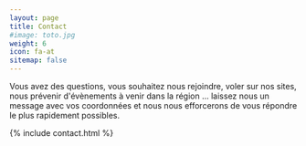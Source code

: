 ```yaml
---
layout: page
title: Contact
#image: toto.jpg
weight: 6
icon: fa-at
sitemap: false
---
```

Vous avez des questions, vous souhaitez nous rejoindre, voler sur nos sites, nous prévenir d'évènements à venir dans la région ... laissez nous un message avec vos coordonnées et nous nous efforcerons de vous répondre le plus rapidement possibles.

{% include contact.html %}

